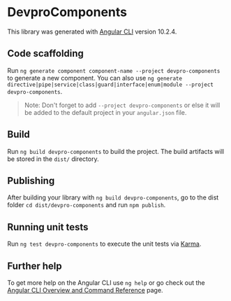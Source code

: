 # DevproComponents

This library was generated with [Angular CLI](https://github.com/angular/angular-cli) version 10.2.4.

## Code scaffolding

Run `ng generate component component-name --project devpro-components` to generate a new component. You can also use `ng generate directive|pipe|service|class|guard|interface|enum|module --project devpro-components`.
> Note: Don't forget to add `--project devpro-components` or else it will be added to the default project in your `angular.json` file. 

## Build

Run `ng build devpro-components` to build the project. The build artifacts will be stored in the `dist/` directory.

## Publishing

After building your library with `ng build devpro-components`, go to the dist folder `cd dist/devpro-components` and run `npm publish`.

## Running unit tests

Run `ng test devpro-components` to execute the unit tests via [Karma](https://karma-runner.github.io).

## Further help

To get more help on the Angular CLI use `ng help` or go check out the [Angular CLI Overview and Command Reference](https://angular.io/cli) page.

